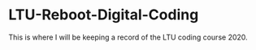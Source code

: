 # LTU-Reboot-Digital-Coding
This is where I will be keeping a record of the LTU coding course 2020.

